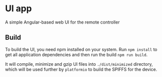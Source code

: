# UI app

A simple Angular-based web UI for the remote controller

## Build

To build the UI, you need npm installed on your system. Run `npm install` to get all application dependencies and then run the build `npm run build`.

It will compile, minimize and gzip UI files into `./dist/minimized` directory, which will be used further by `platformio` to build the SPIFFS for the device. 